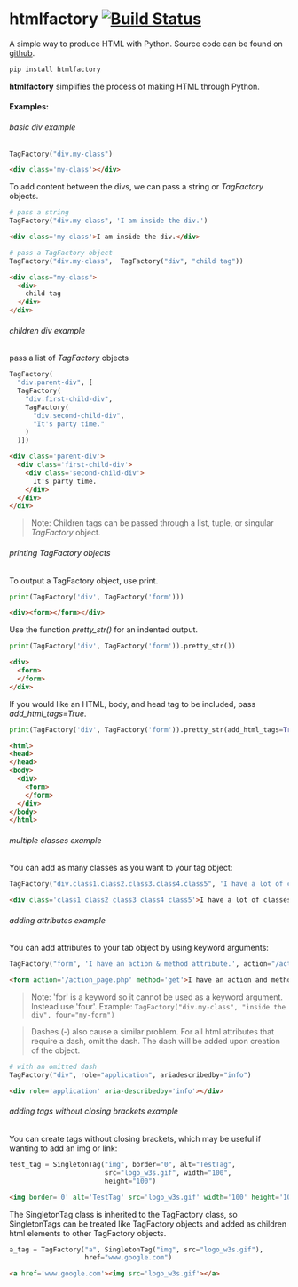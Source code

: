 # htmlfactory     [![Build Status](https://travis-ci.com/jgrugru/htmlfactory.svg?branch=main)](https://travis-ci.com/jgrugru/htmlfactory)
A simple way to produce HTML with Python.
Source code can be found on [github](https://github.com/jgrugru/htmlfactory).
```Python
pip install htmlfactory
```

**htmlfactory** simplifies the process of making HTML through Python.

#### Examples:

###### basic div example
```Python
TagFactory("div.my-class")

```

```html
<div class='my-class'></div>
```

To add content between the divs, we can pass a string or *TagFactory* objects.
```Python
# pass a string
TagFactory("div.my-class", 'I am inside the div.')

```

```html
<div class='my-class'>I am inside the div.</div>
```

```Python
# pass a TagFactory object
TagFactory("div.my-class",  TagFactory("div", "child tag"))

```

```html
<div class="my-class">
  <div>
    child tag
  </div>
</div>
```

###### children div example

pass a list of *TagFactory* objects
```Python
TagFactory(
  "div.parent-div", [
  TagFactory(
    "div.first-child-div",
    TagFactory(
      "div.second-child-div",
      "It's party time."
    )
  )])

```

```html
<div class='parent-div'>
  <div class='first-child-div'>
    <div class='second-child-div'>
      It's party time.
    </div>
  </div>
</div>
```
>Note:
>Children tags can be passed through a list, tuple, or singular *TagFactory* object.

###### printing *TagFactory* objects

To output a TagFactory object, use print.
```Python
print(TagFactory('div', TagFactory('form')))
```

```html
<div><form></form></div>
```

Use the function *pretty_str()* for an indented output.
```Python
print(TagFactory('div', TagFactory('form')).pretty_str())
```

```html
<div>
  <form>
  </form>
</div>
```

If you would like an HTML, body, and head tag to be included, pass *add_html_tags=True*.
```Python
print(TagFactory('div', TagFactory('form')).pretty_str(add_html_tags=True))
```

```html
<html>
<head>
</head>
<body>
  <div>
    <form>
    </form>
  </div>
</body>
</html>
```
###### multiple classes example

You can add as many classes as you want to your tag object:
```Python
TagFactory("div.class1.class2.class3.class4.class5", 'I have a lot of classes.')
```

```html
<div class='class1 class2 class3 class4 class5'>I have a lot of classes.</div>
```
###### adding attributes example

You can add attributes to your tab object by using keyword arguments:
```Python
TagFactory("form", 'I have an action & method attribute.', action="/action_page.php", method="get")
```

```html
<form action='/action_page.php' method='get'>I have an action and method attribute.</form>
```

>Note:
>'for' is a keyword so it cannot be used as a keyword argument. Instead use 'four'.
>Example: ```TagFactory("div.my-class", "inside the div", four="my-form")```

>Dashes (-) also cause a similar problem. For all html attributes that require a dash, 
> omit the dash. The dash will be added upon creation of the object.

```Python
# with an omitted dash
TagFactory("div", role="application", ariadescribedby="info")
```

```html
<div role='application' aria-describedby='info'></div>
```

###### adding tags without closing brackets example

You can create tags without closing brackets, which may be useful if wanting to add an img or link:
```Python
test_tag = SingletonTag("img", border="0", alt="TestTag",
                        src="logo_w3s.gif", width="100",
                        height="100")
```

```html
<img border='0' alt='TestTag' src='logo_w3s.gif' width='100' height='100'>
```

The SingletonTag class is inherited to the TagFactory class, so SingletonTags can be treated like TagFactory objects and added as children html elements to other TagFactory objects.
```Python
a_tag = TagFactory("a", SingletonTag("img", src="logo_w3s.gif"),
                   href="www.google.com")
```

```html
<a href='www.google.com'><img src='logo_w3s.gif'></a>
```